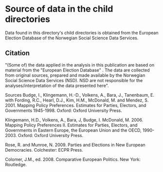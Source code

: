 # Source of data in the child directories
Data found in this directory's child directories is obtained from the European Election Database of the Norwegian Social Science Data Services.

## Citation
"(Some of) the data applied in the analysis in this publication are based on material from the "European Election Database" . The data are collected from original sources, prepared and made available by the Norwegian Social Science Data Services (NSD). NSD are not responsible for the analyses/interpretation of the data presented here".

Sources
Budge, I., Klingemann, H.-D., Volkens, A., Bara, J., Tanenbaum, E. with Fording, R.C., Hearl, D.J., Kim, H.M., McDonald, M. and Mendez, S. 2001. Mapping Policy Preferences. Estimates for Parties, Electors, and Governments 1945-1998. Oxford: Oxford University Press.

Klingemann, H.D., Volkens, A., Bara, J, Budge, I. McDonald, M. 2006. Mapping Policy Preferences II. Estimates for Parties, Electors, and Governments in Eastern Europe, the European Union and the OECD, 1990-2003. Oxford: Oxford University Press.

Rose, R. and Munroe, N. 2009. Parties and Elections in New European Democracies. Colchester: ECPR Press.

Colomer, J.M., ed. 2008. Comparative European Politics. New York: Routledge.
